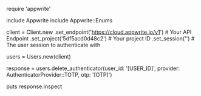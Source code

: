 require 'appwrite'

include Appwrite
include Appwrite::Enums

client = Client.new
    .set_endpoint('https://cloud.appwrite.io/v1') # Your API Endpoint
    .set_project('5df5acd0d48c2') # Your project ID
    .set_session('') # The user session to authenticate with

users = Users.new(client)

response = users.delete_authenticator(user_id: '[USER_ID]', provider: AuthenticatorProvider::TOTP, otp: '[OTP]')

puts response.inspect
